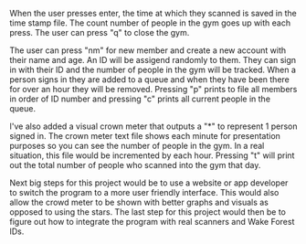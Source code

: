 When the user presses enter, the time at which they scanned is saved in the time stamp file. The count number of people in the gym goes up with each press. The user can press "q" to close the gym. 

The user can press "nm" for new member and create a new account with their name and age. An ID will be assigend randomly to them. They can sign in with their ID and the number of people in the gym will be tracked. When a person signs in they are added to a queue and when they have been there for over an hour they will be removed. Pressing "p" prints to file all members in order of ID number and pressing "c" prints all current people in the queue.

I've also added a visual crown meter that outputs a "*" to represent 1 person signed in. The crown meter text file shows each minute for presentation purposes so you can see the number of people in the gym. In a real situation, this file would be incremented by each hour. Pressing "t" will print out the total number of people who scanned into the gym that day.

Next big steps for this project would be to use a website or app developer to switch the program to a more user friendly interface. This would also allow the crowd meter to be shown with better graphs and visuals as opposed to using the stars. The last step for this project would then be to figure out how to integrate the program with real scanners and Wake Forest IDs. 
